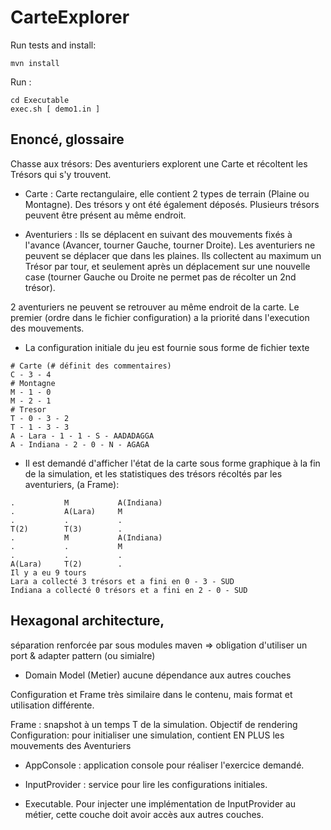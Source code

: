 # CarteExplorer

Run tests and install:
```
mvn install
```

Run :
``` 
cd Executable
exec.sh [ demo1.in ]
```

## Enoncé, glossaire

Chasse aux trésors: Des aventuriers explorent une Carte et récoltent les Trésors qui s'y trouvent.
 
- Carte : Carte rectangulaire, elle contient 2 types de terrain (Plaine ou Montagne). Des trésors y ont été également déposés. Plusieurs trésors peuvent être présent au même endroit.
 
- Aventuriers : Ils se déplacent en suivant des mouvements fixés à l'avance (Avancer, tourner Gauche, tourner Droite).
Les aventuriers ne peuvent se déplacer que dans les plaines. Ils collectent au maximum un Trésor par tour, et seulement après un déplacement sur une nouvelle case (tourner Gauche ou Droite ne permet pas de récolter un 2nd trésor).

2 aventuriers ne peuvent se retrouver au même endroit de la carte. Le premier (ordre dans le fichier configuration) a la priorité dans l'execution des mouvements.

- La configuration initiale du jeu est fournie sous forme de fichier texte
```
# Carte (# définit des commentaires)
C - 3 - 4
# Montagne
M - 1 - 0
M - 2 - 1
# Tresor
T - 0 - 3 - 2
T - 1 - 3 - 3
A - Lara - 1 - 1 - S - AADADAGGA
A - Indiana - 2 - 0 - N - AGAGA
```

- Il est demandé d'afficher l'état de la carte sous forme graphique à la fin de la simulation, et les statistiques des trésors récoltés par les aventuriers, (a Frame):
```
.           M           A(Indiana)  
.           A(Lara)     M           
.           .           .           
T(2)        T(3)        .           
.           M           A(Indiana)  
.           .           M           
.           .           .           
A(Lara)     T(2)        .           
Il y a eu 9 tours 
Lara a collecté 3 trésors et a fini en 0 - 3 - SUD
Indiana a collecté 0 trésors et a fini en 2 - 0 - SUD
```

## Hexagonal architecture,
séparation renforcée par sous modules maven => obligation d'utiliser un port & adapter pattern (ou simialre)

- Domain Model (Metier) aucune dépendance aux autres couches

Configuration et Frame très similaire dans le contenu, mais format et utilisation différente.

Frame : snapshot à un temps T de la simulation. Objectif de rendering
Configuration: pour initialiser une simulation, contient EN PLUS les mouvements des Aventuriers

- AppConsole : application console pour réaliser l'exercice demandé.

- InputProvider : service pour lire les configurations initiales.

- Executable. Pour injecter une implémentation de InputProvider au métier, cette couche doit avoir accès aux autres couches.

